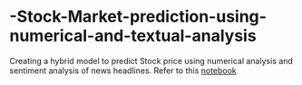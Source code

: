 # -Stock-Market-prediction-using-numerical-and-textual-analysis
Creating a hybrid model to predict Stock price using numerical analysis and sentiment analysis of news headlines.
Refer to this <a href = "https://github.com/harsh2k1/-Stock-Market-prediction-using-numerical-and-textual-analysis/blob/main/Stock_Price_Prediction_using_Numerical_and_Sentiment_analysis.ipynb">notebook</a>
